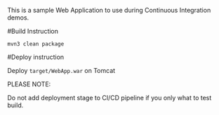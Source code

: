 This is a sample Web Application to use during Continuous Integration demos.

#Build Instruction

```
mvn3 clean package
```

#Deploy instruction

Deploy ```target/WebApp.war``` on Tomcat
 
PLEASE NOTE: 

Do not add deployment stage to CI/CD pipeline if you only what to test build.



